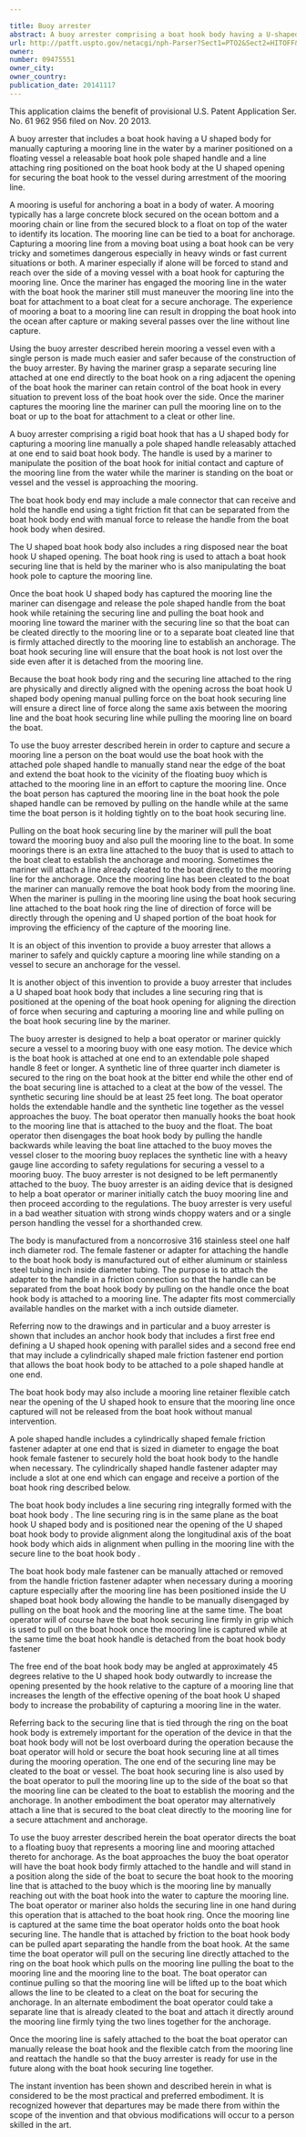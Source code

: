 ```yaml
---

title: Buoy arrester
abstract: A buoy arrester comprising a boat hook body having a U-shaped with parallel sides and a first free end angled away from the U-shaped opening, a line securing ring integrally formed with said boat hook body and positioned at the U-shaped opening and a removable handle that is pole shaped that can be attached to the second free end of said boat hook body. A resilient line retainer catch can be positioned across the boat hook U-shaped opening to prevent the mooring line from detaching from the boat hook body. A securing line is attached to the line securing ring on the boat hook body.
url: http://patft.uspto.gov/netacgi/nph-Parser?Sect1=PTO2&Sect2=HITOFF&p=1&u=%2Fnetahtml%2FPTO%2Fsearch-adv.htm&r=1&f=G&l=50&d=PALL&S1=09475551&OS=09475551&RS=09475551
owner: 
number: 09475551
owner_city: 
owner_country: 
publication_date: 20141117
---
```

This application claims the benefit of provisional U.S. Patent Application Ser. No. 61 962 956 filed on Nov. 20 2013.

A buoy arrester that includes a boat hook having a U shaped body for manually capturing a mooring line in the water by a mariner positioned on a floating vessel a releasable boat hook pole shaped handle and a line attaching ring positioned on the boat hook body at the U shaped opening for securing the boat hook to the vessel during arrestment of the mooring line.

A mooring is useful for anchoring a boat in a body of water. A mooring typically has a large concrete block secured on the ocean bottom and a mooring chain or line from the secured block to a float on top of the water to identify its location. The mooring line can be tied to a boat for anchorage. Capturing a mooring line from a moving boat using a boat hook can be very tricky and sometimes dangerous especially in heavy winds or fast current situations or both. A mariner especially if alone will be forced to stand and reach over the side of a moving vessel with a boat hook for capturing the mooring line. Once the mariner has engaged the mooring line in the water with the boat hook the mariner still must maneuver the mooring line into the boat for attachment to a boat cleat for a secure anchorage. The experience of mooring a boat to a mooring line can result in dropping the boat hook into the ocean after capture or making several passes over the line without line capture.

Using the buoy arrester described herein mooring a vessel even with a single person is made much easier and safer because of the construction of the buoy arrester. By having the mariner grasp a separate securing line attached at one end directly to the boat hook on a ring adjacent the opening of the boat hook the mariner can retain control of the boat hook in every situation to prevent loss of the boat hook over the side. Once the mariner captures the mooring line the mariner can pull the mooring line on to the boat or up to the boat for attachment to a cleat or other line.

A buoy arrester comprising a rigid boat hook that has a U shaped body for capturing a mooring line manually a pole shaped handle releasably attached at one end to said boat hook body. The handle is used by a mariner to manipulate the position of the boat hook for initial contact and capture of the mooring line from the water while the mariner is standing on the boat or vessel and the vessel is approaching the mooring.

The boat hook body end may include a male connector that can receive and hold the handle end using a tight friction fit that can be separated from the boat hook body end with manual force to release the handle from the boat hook body when desired.

The U shaped boat hook body also includes a ring disposed near the boat hook U shaped opening. The boat hook ring is used to attach a boat hook securing line that is held by the mariner who is also manipulating the boat hook pole to capture the mooring line.

Once the boat hook U shaped body has captured the mooring line the mariner can disengage and release the pole shaped handle from the boat hook while retaining the securing line and pulling the boat hook and mooring line toward the mariner with the securing line so that the boat can be cleated directly to the mooring line or to a separate boat cleated line that is firmly attached directly to the mooring line to establish an anchorage. The boat hook securing line will ensure that the boat hook is not lost over the side even after it is detached from the mooring line.

Because the boat hook body ring and the securing line attached to the ring are physically and directly aligned with the opening across the boat hook U shaped body opening manual pulling force on the boat hook securing line will ensure a direct line of force along the same axis between the mooring line and the boat hook securing line while pulling the mooring line on board the boat.

To use the buoy arrester described herein in order to capture and secure a mooring line a person on the boat would use the boat hook with the attached pole shaped handle to manually stand near the edge of the boat and extend the boat hook to the vicinity of the floating buoy which is attached to the mooring line in an effort to capture the mooring line. Once the boat person has captured the mooring line in the boat hook the pole shaped handle can be removed by pulling on the handle while at the same time the boat person is it holding tightly on to the boat hook securing line.

Pulling on the boat hook securing line by the mariner will pull the boat toward the mooring buoy and also pull the mooring line to the boat. In some moorings there is an extra line attached to the buoy that is used to attach to the boat cleat to establish the anchorage and mooring. Sometimes the mariner will attach a line already cleated to the boat directly to the mooring line for the anchorage. Once the mooring line has been cleated to the boat the mariner can manually remove the boat hook body from the mooring line. When the mariner is pulling in the mooring line using the boat hook securing line attached to the boat hook ring the line of direction of force will be directly through the opening and U shaped portion of the boat hook for improving the efficiency of the capture of the mooring line.

It is an object of this invention to provide a buoy arrester that allows a mariner to safely and quickly capture a mooring line while standing on a vessel to secure an anchorage for the vessel.

It is another object of this invention to provide a buoy arrester that includes a U shaped boat hook body that includes a line securing ring that is positioned at the opening of the boat hook opening for aligning the direction of force when securing and capturing a mooring line and while pulling on the boat hook securing line by the mariner.

The buoy arrester is designed to help a boat operator or mariner quickly secure a vessel to a mooring buoy with one easy motion. The device which is the boat hook is attached at one end to an extendable pole shaped handle 8 feet or longer. A synthetic line of three quarter inch diameter is secured to the ring on the boat hook at the bitter end while the other end of the boat securing line is attached to a cleat at the bow of the vessel. The synthetic securing line should be at least 25 feet long. The boat operator holds the extendable handle and the synthetic line together as the vessel approaches the buoy. The boat operator then manually hooks the boat hook to the mooring line that is attached to the buoy and the float. The boat operator then disengages the boat hook body by pulling the handle backwards while leaving the boat line attached to the buoy moves the vessel closer to the mooring buoy replaces the synthetic line with a heavy gauge line according to safety regulations for securing a vessel to a mooring buoy. The buoy arrester is not designed to be left permanently attached to the buoy. The buoy arrester is an aiding device that is designed to help a boat operator or mariner initially catch the buoy mooring line and then proceed according to the regulations. The buoy arrester is very useful in a bad weather situation with strong winds choppy waters and or a single person handling the vessel for a shorthanded crew.

The body is manufactured from a noncorrosive 316 stainless steel one half inch diameter rod. The female fastener or adapter for attaching the handle to the boat hook body is manufactured out of either aluminum or stainless steel tubing inch inside diameter tubing. The purpose is to attach the adapter to the handle in a friction connection so that the handle can be separated from the boat hook body by pulling on the handle once the boat hook body is attached to a mooring line. The adapter fits most commercially available handles on the market with a inch outside diameter.

Referring now to the drawings and in particular and a buoy arrester is shown that includes an anchor hook body that includes a first free end defining a U shaped hook opening with parallel sides and a second free end that may include a cylindrically shaped male friction fastener end portion that allows the boat hook body to be attached to a pole shaped handle at one end.

The boat hook body may also include a mooring line retainer flexible catch near the opening of the U shaped hook to ensure that the mooring line once captured will not be released from the boat hook without manual intervention.

A pole shaped handle includes a cylindrically shaped female friction fastener adapter at one end that is sized in diameter to engage the boat hook female fastener to securely hold the boat hook body to the handle when necessary. The cylindrically shaped handle fastener adapter may include a slot at one end which can engage and receive a portion of the boat hook ring described below.

The boat hook body includes a line securing ring integrally formed with the boat hook body . The line securing ring is in the same plane as the boat hook U shaped body and is positioned near the opening of the U shaped boat hook body to provide alignment along the longitudinal axis of the boat hook body which aids in alignment when pulling in the mooring line with the secure line to the boat hook body .

The boat hook body male fastener can be manually attached or removed from the handle friction fastener adapter when necessary during a mooring capture especially after the mooring line has been positioned inside the U shaped boat hook body allowing the handle to be manually disengaged by pulling on the boat hook and the mooring line at the same time. The boat operator will of course have the boat hook securing line firmly in grip which is used to pull on the boat hook once the mooring line is captured while at the same time the boat hook handle is detached from the boat hook body fastener

The free end of the boat hook body may be angled at approximately 45 degrees relative to the U shaped hook body outwardly to increase the opening presented by the hook relative to the capture of a mooring line that increases the length of the effective opening of the boat hook U shaped body to increase the probability of capturing a mooring line in the water.

Referring back to the securing line that is tied through the ring on the boat hook body is extremely important for the operation of the device in that the boat hook body will not be lost overboard during the operation because the boat operator will hold or secure the boat hook securing line at all times during the mooring operation. The one end of the securing line may be cleated to the boat or vessel. The boat hook securing line is also used by the boat operator to pull the mooring line up to the side of the boat so that the mooring line can be cleated to the boat to establish the mooring and the anchorage. In another embodiment the boat operator may alternatively attach a line that is secured to the boat cleat directly to the mooring line for a secure attachment and anchorage.

To use the buoy arrester described herein the boat operator directs the boat to a floating buoy that represents a mooring line and mooring attached thereto for anchorage. As the boat approaches the buoy the boat operator will have the boat hook body firmly attached to the handle and will stand in a position along the side of the boat to secure the boat hook to the mooring line that is attached to the buoy which is the mooring line by manually reaching out with the boat hook into the water to capture the mooring line. The boat operator or mariner also holds the securing line in one hand during this operation that is attached to the boat hook ring. Once the mooring line is captured at the same time the boat operator holds onto the boat hook securing line. The handle that is attached by friction to the boat hook body can be pulled apart separating the handle from the boat hook. At the same time the boat operator will pull on the securing line directly attached to the ring on the boat hook which pulls on the mooring line pulling the boat to the mooring line and the mooring line to the boat. The boat operator can continue pulling so that the mooring line will be lifted up to the boat which allows the line to be cleated to a cleat on the boat for securing the anchorage. In an alternate embodiment the boat operator could take a separate line that is already cleated to the boat and attach it directly around the mooring line firmly tying the two lines together for the anchorage.

Once the mooring line is safely attached to the boat the boat operator can manually release the boat hook and the flexible catch from the mooring line and reattach the handle so that the buoy arrester is ready for use in the future along with the boat hook securing line together.

The instant invention has been shown and described herein in what is considered to be the most practical and preferred embodiment. It is recognized however that departures may be made there from within the scope of the invention and that obvious modifications will occur to a person skilled in the art.

